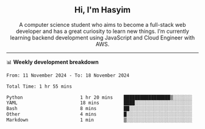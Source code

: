 <h2 align="center">Hi, I'm Hasyim</h2>

<p align="center">A computer science student who aims to become a full-stack web developer and has a great curiosity to learn new things. I’m currently learning backend development using JavaScript and Cloud Engineer with AWS.</p>

---

📊 **Weekly development breakdown**

<!--START_SECTION:waka-->

```txt
From: 11 November 2024 - To: 18 November 2024

Total Time: 1 hr 55 mins

Python                     1 hr 20 mins    █████████████████▒░░░░░░░   69.95 %
YAML                       18 mins         ████░░░░░░░░░░░░░░░░░░░░░   16.14 %
Bash                       8 mins          ██░░░░░░░░░░░░░░░░░░░░░░░   07.75 %
Other                      4 mins          █░░░░░░░░░░░░░░░░░░░░░░░░   04.11 %
Markdown                   1 min           ▒░░░░░░░░░░░░░░░░░░░░░░░░   01.10 %
```

<!--END_SECTION:waka-->

<!-- - You can reach me on **hasyim11c@gmail.com** -->
